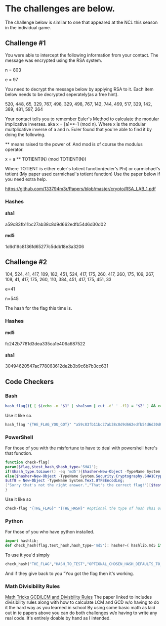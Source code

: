 # The challenges are below.
The challenge below is similar to one that appeared at the NCL this season in the individual game.
## Challenge #1
You were able to intercept the following information from your contact. The message was encrypted using the RSA system.

n = 803

e = 97

You need to decrypt the message below by applying RSA to it.
Each item below needs to be decrypted seperately(as a free hint).

520, 448, 65, 329, 767, 498, 329, 498, 767, 142, 744, 499, 517, 329, 142, 389, 481, 597, 264

Your contact tells you to remember Euler's Method to calculate the modular implicative inverses. 
aka x = [a]**-1 (mod n). Where x is the modular multplicative inverse of a and n.
Euler found that you're able to find it by doing the following.

** means raised to the power of. And mod is of course the modulus operator.

x = a ** TOTIENT(N) (mod TOTIENT(N))

Where TOTIENT is either euler's totient function(euler's Phi) or 
carmichael's totient (My paper used carmichael's totient function)
Use the paper below if you need extra help.

https://github.com/133794m3r/Papers/blob/master/crypto/RSA_LAB_1.pdf

### Hashes 
#### sha1
a59c83fb11bc27ab38c8d9d662edfb54d6d30d02

#### md5
1d6d19c8136fd65277c5ddb18e3a3206

## Challenge #2
104, 524, 41, 417, 109, 182, 451, 524, 417, 175, 260, 417, 260, 175, 109, 267, 108, 41, 417, 175, 260, 110, 384, 451, 417, 175, 451, 33

e=41

n=545

The hash for the flag this time is.
### Hashes

#### md5
fc242b7781d3dea335ca1e406a687522

#### sha1
30494620547ac778063612de2b3b9c6b7b3cc631

## Code Checkers
### Bash
```BASH
hash_flag(){ [ $(echo -n "$1" | sha1sum | cut -d' ' -f1) = "$2" ] && echo "You got the flag!" || echo "You didn't get the flag.";}
```
Use it like so.
```BASH
hash_flag "{THE_FLAG_YOU_GOT}" "a59c83fb11bc27ab38c8d9d662edfb54d6d30d02"
```
### PowerShell
For those of you with the misfortune to have to deal with powershell here's that function.
```PowerShell
function check-flag{
param($flag,$test_hash,$hash_type='SHA1');
if($hash_type.toLower() -eq 'md5'){$hasher=New-Object -TypeName System.Security.Cryptography.MD5CryptoServiceProvider}
else{$hasher=New-Object -TypeName System.Security.Cryptography.SHA1CryptoServiceProvider};
$utf8 = New-Object -TypeName System.Text.UTF8Encoding;
("Sorry that's not the right answer.","That's the correct flag!")[$test_hash -eq ([System.BitConverter]::ToString($hasher.ComputeHash($utf8.GetBytes($flag))) -replace '-','')  ]
}
```
Use it like so
```PowerShell
check-flag "{THE_FLAG}" "{THE_HASH}" #optional the type of hash sha1 or md5.
```

### Python
For those of you who have python installed.
```Python
import hashlib;
def check_hash(flag,test_hash,hash_type='md5'): hasher=( hashlib.md5 if hash_type == 'md5' else hashlib.sha1); return 'You got the flag' if hasher(flag.encode('utf-8')).hexdigest() == test_hash else "You didn't get the flag"
```

To use it you'd simply
```Python
check_hash("THE_FLAG","HASH_TO_TEST","OPTIONAL_CHOSEN_HASH_DEFAULTS_TO_MD5")
```

And if they give back to you "You got the flag then it's working.


### Math Divisibility Rules
[Math Tricks GCD/LCM and Divisbility Rules](https://github.com/133794m3r/Papers/blob/master/education/Math%20Tricks.pdf)
The paper linked to includes divisibility rules along with how to calculate LCM and GCD w/o having to do it the hard way as you learned in school By using some basic math as laid out in te papers above you can do both challenges w/o having to write any real code. It's entirely doable by hand as I intended.
